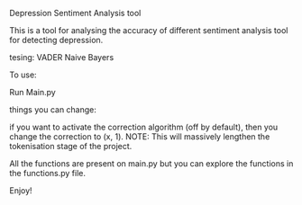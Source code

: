 Depression Sentiment Analysis tool

This is a tool for analysing the accuracy of different sentiment analysis tool for detecting depression.

tesing:
VADER
Naive Bayers

To use:

Run Main.py

things you can change:

if you want to activate the correction algorithm (off by default), then you change the correction to (x, 1).
NOTE: This will massively lengthen the tokenisation stage of the project.

All the functions are present on main.py but you can explore the functions in the functions.py file.

Enjoy!
